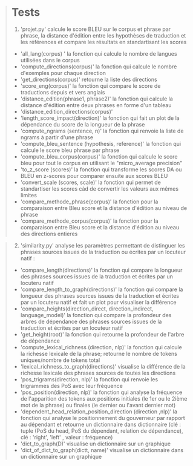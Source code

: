 > # Tests
> 1. 'projet.py' calcule le score BLEU sur le corpus et phrase par phrase, la distance d'édition entre les hypothèses de traduction et les références et compare les résultats en standartisant les scores
> - 'all_lang(corpus) ' la fonction qui calcule le nombre de langues utilisées dans le corpus
> - 'compute_directions(corpus)' la fonction qui calcule le nombre d'exemples pour chaque direction
> - 'get_directions(corpus)' retourne la liste des directions
> - 'score_eng(corpus)' la fonction qui compare le score de traductions depuis et vers anglais
> - 'distance_edition(phrase1, phrase2)' la fonction qui calcule la distance d'édition entre deux phrases en forme d'un tableau
> - 'distance_edition_directions(corpus)'
> - 'length_score_impact(direction)' la fonction qui fait un plot de la dépendance du score de la longueur de la phrase
> - 'compute_ngrams (sentence, n)' la fonction qui renvoie la liste de ngrams à partir d'une phrase
> - 'compute_bleu_sentence (hypothesis, reference)' la fonction qui calcule le score bleu phrase par phrase
> - 'compute_bleu_corpus(corpus)' la fonction qui calcule le score bleu pour tout le corpus en utilisant le "micro_average precision"
> - 'to_z_score (scores)' la fonction qui transforme les scores DA ou BLEU en z-scores pour comparer ensuite aux scores BLEU
> - 'convert_scale (scores, scale)' la fonction qui permet de standartiser les scores càd de convertir les valeurs aux mêmes limites
> - 'compare_methode_phrase(corpus)' la fonction pour la comparaison entre Bleu score et la distance d'édition au niveau de phrase
> - 'compare_methode_corpus(corpus)' la fonction pour la comparaison entre Bleu score et la distance d'édition au niveau des directions entieres

> 2. 'similarity.py' analyse les paramètres permettant de distinguer les phrases sources issues de la traduction ou écrites par un locuteur natif : 
> - 'compare_length(directions)' la fonction qui compare la longueur des phrases sources issues de la traduction et écrites par un locuteru natif
> - 'compare_length_to_graph(directions)' la fonction qui compare la longueur des phrases sources issues de la traduction et écrites par un locuteru natif et fait un plot pour visualiser la différence
> - 'compare_heights(direction_direct, direction_indirect, language_model)' la fonction qui compare la profondeur des arbres de dépendance des phrases sources issues de la traduction et écrites par un locuteur natif
> - 'get_height(root)' la fonction qui retourne la profondeur de l'arbre de dépendance
> - 'compute_lexical_richness (direction, nlp)' la fonction qui calcule la richesse lexicale de la phrase;
	retourne le nombre de tokens uniques/nombre de tokens total
> - 'lexical_richness_to_graph(directions)' visualise la différence de la richesse lexicale des phrases sources de toutes les directions
> - 'pos_trigrams(direction, nlp)' la fonction qui renvoie les trigrammes des PoS avec leur fréquence
> - 'pos_position(direction, nlp)' la fonction qui analyse la fréquence de l'apparition des tokens aux positions initiales (le 1er ou le 2ième mot de la phrase) ou finales (le dernier ou l'avant dernier mot)
> - 'dependent_head_relation_position_direction (direction ,nlp)' la fonction qui analyse le positionnement du gouverneur par rapport au dépendant et retourne un dictionnaire dans dictionnaire (clé : tuple (PoS du head, PoS du dépendant, relation de dépendance), clé : 'right', 'left' , valeur : fréquence)
> - 'dict_to_graph(D)' visualise un dictionnaire sur un graphique
> - 'dict_of_dict_to_graph(dictt, name)' visualise un dictionnaire dans un dictionnaire sur un graphique

